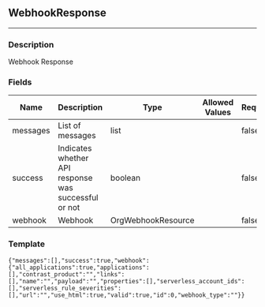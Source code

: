 ## WebhookResponse
---
### Description
Webhook Response
### Fields
| Name | Description | Type | Allowed Values | Required |
| ---- | ----------- | ---- | -------------- | -------- |
| messages | List of messages | list |  | false |
| success | Indicates whether API response was successful or not | boolean |  | false |
| webhook | Webhook | OrgWebhookResource |  | false |
### Template
```
{"messages":[],"success":true,"webhook":{"all_applications":true,"applications":[],"contrast_product":"","links":[],"name":"","payload":"","properties":[],"serverless_account_ids":[],"serverless_rule_severities":[],"url":"","use_html":true,"valid":true,"id":0,"webhook_type":""}}
```
